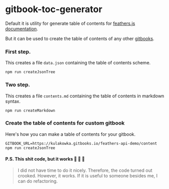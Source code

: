 # gitbook-toc-generator

Default it is utility for generate table of contents for [feathers.js](http://feathersjs.com/) [documentation](http://docs.feathersjs.com/).

But it can be used to create the table of contents of any other [gitbooks](https://www.gitbook.com/).

### First step. 

This creates a file `data.json` containing the table of contents scheme.

```
npm run createJsonTree
```

### Two step.

This creates a file `contents.md` containing the table of contents in markdown syntax.

```
npm run createMarkdown
```


### Create the table of contents for custom gitbook

Here's how you can make a table of contents for your gitbook. 

```
GITBOOK_URL=https://kulakowka.gitbooks.io/feathers-api-demo/content npm run createJsonTree
```


#### P.S. This shit code, but it works :shit: :shit: :shit:

> I did not have time to do it nicely. Therefore, the code turned out crooked. However, it works.
> If it is useful to someone besides me, I can do refactoring.
